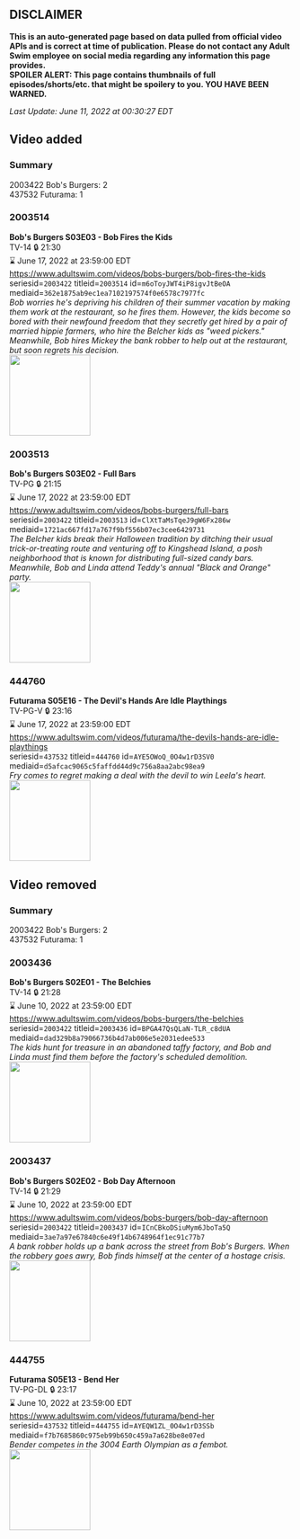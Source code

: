 ## DISCLAIMER
**This is an auto-generated page based on data pulled from official video APIs and is correct at time of publication. Please do not contact any Adult Swim employee on social media regarding any information this page provides.**  
**SPOILER ALERT: This page contains thumbnails of full episodes/shorts/etc. that might be spoilery to you. YOU HAVE BEEN WARNED.**  

_Last Update: June 11, 2022 at 00:30:27 EDT_
## Video added
### Summary
2003422 Bob's Burgers: 2  
437532 Futurama: 1  
### 2003514
**Bob's Burgers S03E03 - Bob Fires the Kids**  
TV-14 🔒 21:30  
⌛ June 17, 2022 at 23:59:00 EDT  
https://www.adultswim.com/videos/bobs-burgers/bob-fires-the-kids  
seriesid=`2003422` titleid=`2003514` id=`m6oToyJWT4iP8igvJtBeOA` mediaid=`362e1875ab9ec1ea7102197574f0e6578c7977fc`  
_Bob worries he's depriving his children of their summer vacation by making them work at the restaurant, so he fires them. However, the kids become so bored with their newfound freedom that they secretly get hired by a pair of married hippie farmers, who hire the Belcher kids as "weed pickers." Meanwhile, Bob hires Mickey the bank robber to help out at the restaurant, but soon regrets his decision._  
<a href="https://i.cdn.turner.com/adultswim/big/image-upload/thumbnails/thumb-2_image-152216340091915.jpg"><img src="https://i.cdn.turner.com/adultswim/big/image-upload/thumbnails/thumb-2_image-152216340091915.jpg" height="144px" /></a>
### 2003513
**Bob's Burgers S03E02 - Full Bars**  
TV-PG 🔒 21:15  
⌛ June 17, 2022 at 23:59:00 EDT  
https://www.adultswim.com/videos/bobs-burgers/full-bars  
seriesid=`2003422` titleid=`2003513` id=`ClXtTaMsTqeJ9gW6Fx286w` mediaid=`1721ac667fd17a767f9bf556b07ec3cee6429731`  
_The Belcher kids break their Halloween tradition by ditching their usual trick-or-treating route and venturing off to Kingshead Island, a posh neighborhood that is known for distributing full-sized candy bars. Meanwhile, Bob and Linda attend Teddy's annual "Black and Orange" party._  
<a href="https://i.cdn.turner.com/adultswim/big/image-upload/thumbnails/thumb-2_image-15295038587449.jpg"><img src="https://i.cdn.turner.com/adultswim/big/image-upload/thumbnails/thumb-2_image-15295038587449.jpg" height="144px" /></a>
### 444760
**Futurama S05E16 - The Devil's Hands Are Idle Playthings**  
TV-PG-V 🔒 23:16  
⌛ June 17, 2022 at 23:59:00 EDT  
https://www.adultswim.com/videos/futurama/the-devils-hands-are-idle-playthings  
seriesid=`437532` titleid=`444760` id=`AYE5OWoQ_0O4w1rD3SV0` mediaid=`d5afcac9065c5faffdd44d9c756a8aa2abc98ea9`  
_Fry comes to regret making a deal with the devil to win Leela's heart._  
<a href="https://media.cdn.adultswim.com/uploads/20220609/thumbnails/2_22691649451-Futurama_072_TheDevilsHandsAreIdlePlaythings.png"><img src="https://media.cdn.adultswim.com/uploads/20220609/thumbnails/2_22691649451-Futurama_072_TheDevilsHandsAreIdlePlaythings.png" height="144px" /></a>
## Video removed
### Summary
2003422 Bob's Burgers: 2  
437532 Futurama: 1  
### 2003436
**Bob's Burgers S02E01 - The Belchies**  
TV-14 🔒 21:28  
⌛ June 10, 2022 at 23:59:00 EDT  
https://www.adultswim.com/videos/bobs-burgers/the-belchies  
seriesid=`2003422` titleid=`2003436` id=`BPGA47QsQLaN-TLR_c8dUA` mediaid=`dad329b8a79066736b4d7ab006e5e2031edee533`  
_The kids hunt for treasure in an abandoned taffy factory, and Bob and Linda must find them before the factory's scheduled demolition._  
<a href="https://i.cdn.turner.com/adultswim/big/image-upload/thumbnails/thumb-2_image-152148409497119.jpg"><img src="https://i.cdn.turner.com/adultswim/big/image-upload/thumbnails/thumb-2_image-152148409497119.jpg" height="144px" /></a>
### 2003437
**Bob's Burgers S02E02 - Bob Day Afternoon**  
TV-14 🔒 21:29  
⌛ June 10, 2022 at 23:59:00 EDT  
https://www.adultswim.com/videos/bobs-burgers/bob-day-afternoon  
seriesid=`2003422` titleid=`2003437` id=`ICnCBkoDSiuMym6JboTa5Q` mediaid=`3ae7a97e67840c6e49f14b6748964f1ec91c77b7`  
_A bank robber holds up a bank across the street from Bob's Burgers. When the robbery goes awry, Bob finds himself at the center of a hostage crisis._  
<a href="https://i.cdn.turner.com/adultswim/big/image-upload/thumbnails/thumb-2_image-15214841198095.jpg"><img src="https://i.cdn.turner.com/adultswim/big/image-upload/thumbnails/thumb-2_image-15214841198095.jpg" height="144px" /></a>
### 444755
**Futurama S05E13 - Bend Her**  
TV-PG-DL 🔒 23:17  
⌛ June 10, 2022 at 23:59:00 EDT  
https://www.adultswim.com/videos/futurama/bend-her  
seriesid=`437532` titleid=`444755` id=`AYEQW1ZL_0O4w1rD3SSb` mediaid=`f7b7685860c975eb99b650c459a7a628be8e07ed`  
_Bender competes in the 3004 Earth Olympian as a fembot._  
<a href="https://media.cdn.adultswim.com/uploads/20220606/thumbnails/2_2266106445-BendHer.png"><img src="https://media.cdn.adultswim.com/uploads/20220606/thumbnails/2_2266106445-BendHer.png" height="144px" /></a>
